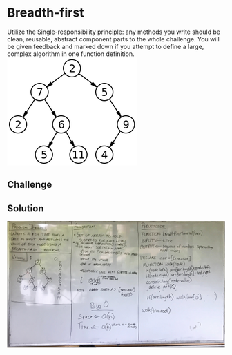 # Breadth-first
<!-- Short summary or background information -->
Utilize the Single-responsibility principle: any methods you write should be clean, reusable, abstract component parts to the whole challenge. You will be given feedback and marked down if you attempt to define a large, complex algorithm in one function definition.
![example image](assets/binary-tree.png)

## Challenge
<!-- Description of the challenge -->


## Solution
<!-- Embedded whiteboard image -->
![whiteboard image](assets/breadth-first-traversal.jpg)